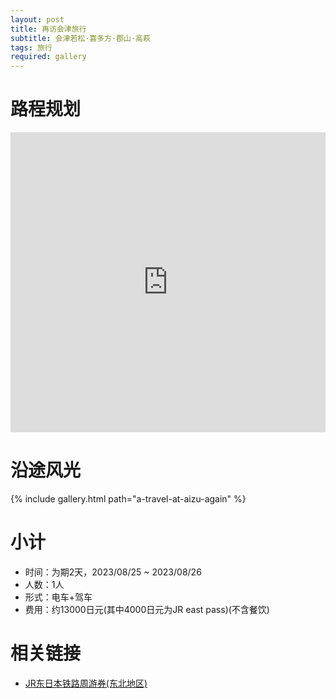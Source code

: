 ```yaml
---
layout: post
title: 再访会津旅行
subtitle: 会津若松·喜多方·郡山·高萩
tags: 旅行
required: gallery
---
```


# 路程规划

<iframe src="https://www.google.com/maps/d/u/3/embed?mid=1RrjnlnhFJ4j9sELZ-6asT_K1w36rFbs&ehbc=2E312F&noprof=1" width="100%" height="480" style="border:0;" loading="lazy"></iframe>

# 沿途风光

{% include gallery.html path="a-travel-at-aizu-again" %}

# 小计

- 时间：为期2天，2023/08/25 ~ 2023/08/26
- 人数：1人
- 形式：电车+驾车
- 费用：约13000日元(其中4000日元为JR east pass)(不含餐饮)

# 相关链接

- [JR东日本铁路周游券(东北地区)](https://www.jreast.co.jp/multi/zh-CHS/pass/eastpass_t.html)
